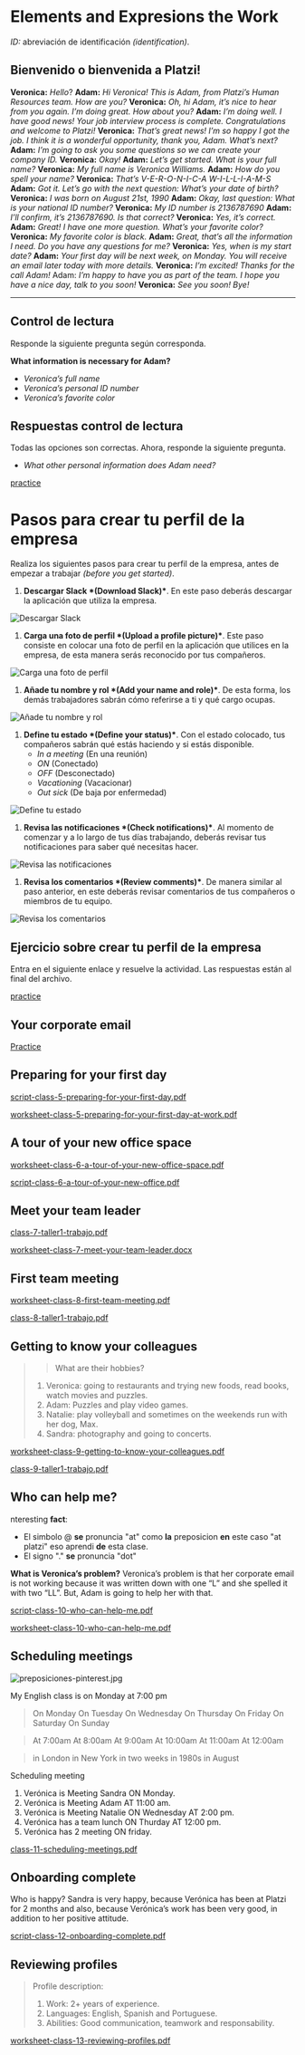 # Elements and Expresions the Work

*ID:* abreviación de identificación *(identification)*.

## Bienvenido o bienvenida a Platzi!

**Veronica:** *Hello*?
**Adam:** *Hi Veronica! This is Adam, from Platzi’s Human Resources team. How are you?*
**Veronica:** *Oh, hi Adam, it’s nice to hear from you again. I’m doing great. How about you?*
**Adam:** *I’m doing well. I have good news! Your job interview process is complete. Congratulations and welcome to Platzi!*
**Veronica:** *That’s great news! I’m so happy I got the job. I think it is a wonderful opportunity, thank you, Adam. What’s next?*
**Adam:** *I’m going to ask you some questions so we can create your company ID.*
**Veronica:** *Okay!*
**Adam:** *Let’s get started. What is your full name?*
**Veronica:** *My full name is Veronica Williams.*
**Adam:** *How do you spell your name?*
**Veronica:** *That’s V-E-R-O-N-I-C-A W-I-L-L-I-A-M-S*
**Adam:** *Got it. Let’s go with the next question: What’s your date of birth?*
**Veronica:** *I was born on August 21st, 1990*
**Adam:** *Okay, last question: What is your national ID number?*
**Veronica:** *My ID number is 2136787690*
**Adam:** *I’ll confirm, it’s 2136787690. Is that correct?*
**Veronica:** *Yes, it’s correct.*
**Adam:** *Great! I have one more question. What’s your favorite color?*
**Veronica:** *My favorite color is black.*
**Adam:** *Great, that’s all the information I need. Do you have any questions for me?*
**Veronica:** *Yes, when is my start date?*
**Adam:** *Your first day will be next week, on Monday. You will receive an email later today with more details.*
**Veronica:** *I’m excited! Thanks for the call Adam!*
Adam: *I’m happy to have you as part of the team. I hope you have a nice day, talk to you soon!*
**Veronica:** *See you soon! Bye!*

------

## Control de lectura

Responde la siguiente pregunta según corresponda.

**What information is necessary for Adam?**

- *Veronica’s full name*
- *Veronica’s personal ID number*
- *Veronica’s favorite color*

## Respuestas control de lectura

Todas las opciones son correctas. Ahora, responde la siguiente pregunta.

- *What other personal information does Adam need?*



[practice](https://static.platzi.com/media/public/uploads/worksheet-class-2-welcome-to-platzi_4c71352e-e48c-4ab7-9969-484393c709e9.pdf)

# Pasos para crear tu perfil de la empresa

Realiza los siguientes pasos para crear tu perfil de la empresa, antes de empezar a trabajar *(before you get started)*.

1. **Descargar Slack \*(Download Slack)\***. En este paso deberás descargar la aplicación que utiliza la empresa.

![Descargar Slack](https://cdn.document360.io/da52b302-22aa-4a71-9908-ba18e68ffee7/Images/Documentation/work_expressions01.png)

1. **Carga una foto de perfil \*(Upload a profile picture)\***. Este paso consiste en colocar una foto de perfil en la aplicación que utilices en la empresa, de esta manera serás reconocido por tus compañeros.

![Carga una foto de perfil](https://cdn.document360.io/da52b302-22aa-4a71-9908-ba18e68ffee7/Images/Documentation/work_expressions02.png)

1. **Añade tu nombre y rol \*(Add your name and role)\***. De esta forma, los demás trabajadores sabrán cómo referirse a ti y qué cargo ocupas.

![Añade tu nombre y rol](https://cdn.document360.io/da52b302-22aa-4a71-9908-ba18e68ffee7/Images/Documentation/work_expressions03.png)

1. **Define tu estado \*(Define your status)\***. Con el estado colocado, tus compañeros sabrán qué estás haciendo y si estás disponible.
   - *In a meeting* (En una reunión)
   - *ON* (Conectado)
   - *OFF* (Desconectado)
   - *Vacationing* (Vacacionar)
   - *Out sick* (De baja por enfermedad)

![Define tu estado](https://cdn.document360.io/da52b302-22aa-4a71-9908-ba18e68ffee7/Images/Documentation/work_expressions04.png)

1. **Revisa las notificaciones \*(Check notifications)\***. Al momento de comenzar y a lo largo de tus días trabajando, deberás revisar tus notificaciones para saber qué necesitas hacer.

![Revisa las notificaciones](https://cdn.document360.io/da52b302-22aa-4a71-9908-ba18e68ffee7/Images/Documentation/work_expressions05.png)

1. **Revisa los comentarios \*(Review comments)\***. De manera similar al paso anterior, en este deberás revisar comentarios de tus compañeros o miembros de tu equipo.

![Revisa los comentarios](https://cdn.document360.io/da52b302-22aa-4a71-9908-ba18e68ffee7/Images/Documentation/work_expressions06.png)

## Ejercicio sobre crear tu perfil de la empresa

Entra en el siguiente enlace y resuelve la actividad. Las respuestas están al final del archivo.

[practice](https://static.platzi.com/media/public/uploads/worksheet-class-3-before-you-get-started_3db20706-c981-4711-8a66-ee3faabd0697.pdf)

## Your corporate email

[Practice](https://static.platzi.com/media/public/uploads/worksheet-class-4-your-corporate-email_635dc2e1-df47-4ca7-a4cd-ab8dfa128186.pdf)

## Preparing for your first day

[script-class-5-preparing-for-your-first-day.pdf](https://static.platzi.com/media/public/uploads/script-class-5-preparing-for-your-first-day_f0096b5c-bd01-423b-8eed-b6cff068d4a4.pdf)

[worksheet-class-5-preparing-for-your-first-day-at-work.pdf](https://static.platzi.com/media/public/uploads/worksheet-class-5-preparing-for-your-first-day-at-work_38c517a0-ff74-4034-bf38-f1e9a39f3bd7.pdf)

## A tour of your new office space

[worksheet-class-6-a-tour-of-your-new-office-space.pdf](https://static.platzi.com/media/public/uploads/worksheet-class-6-a-tour-of-your-new-office-space_1b725b59-c55d-405a-9c50-d75d500d51d4.pdf)

[script-class-6-a-tour-of-your-new-office.pdf](https://static.platzi.com/media/public/uploads/script-class-6-a-tour-of-your-new-office_cbfc6f1d-8c9c-49c1-afd0-8343f14bacf6.pdf)

## Meet your team leader

[class-7-taller1-trabajo.pdf](https://static.platzi.com/media/public/uploads/class-7-taller1-trabajo_a2bf5614-f276-4a48-a106-050e1a01267e.pdf)

[worksheet-class-7-meet-your-team-leader.docx](https://static.platzi.com/media/public/uploads/worksheet-class-7-meet-your-team-leader_6bc8f0ef-352a-46d9-8d51-b9b1f4391ca5.docx)

## First team meeting

[worksheet-class-8-first-team-meeting.pdf](https://static.platzi.com/media/public/uploads/worksheet-class-8-first-team-meeting_dcd0a121-9e02-4d4f-8d12-105bc49658f6.pdf)

[class-8-taller1-trabajo.pdf](https://static.platzi.com/media/public/uploads/class-8-taller1-trabajo_a9c2cbeb-f81b-420a-87bf-592e366a6b44.pdf)

## Getting to know your colleagues

> > What are their hobbies?
>
> 1. Veronica: going to restaurants and trying new foods, read books, watch movies and puzzles.
> 2. Adam: Puzzles and play video games.
> 3. Natalie: play volleyball and sometimes on the weekends run with her dog, Max.
> 4. Sandra: photography and going to concerts.

[worksheet-class-9-getting-to-know-your-colleagues.pdf](https://static.platzi.com/media/public/uploads/worksheet-class-9-getting-to-know-your-colleagues_8aa8657e-e442-4dad-9fca-624d86281cc5.pdf)

[class-9-taller1-trabajo.pdf](https://static.platzi.com/media/public/uploads/class-9-taller1-trabajo_31bfbc7f-0dc2-441b-812f-c732aa29f51c.pdf)

## Who can help me?

nteresting **fact**: 

- El simbolo @ **se** pronuncia "at" como **la** preposicion **en** este caso "at platzi" eso aprendi **de** esta clase. 
- El signo "." **se** pronuncia "dot"

**What is Veronica’s problem?**
Veronica’s problem is that her corporate email is not working because it was written down with one “L” and she spelled it with two “LL”. But, Adam is going to help her with that.

[script-class-10-who-can-help-me.pdf](https://static.platzi.com/media/public/uploads/script-class-10-who-can-help-me_01609749-e3eb-40f8-ba3b-85f5aadd6702.pdf)

[worksheet-class-10-who-can-help-me.pdf](https://static.platzi.com/media/public/uploads/worksheet-class-10-who-can-help-me_ea1c574b-19f2-444f-88d0-a785096e8d8b.pdf)

## Scheduling meetings



![preposiciones-pinterest.jpg](https://static.platzi.com/media/user_upload/preposiciones-pinterest-4f27eead-bd5b-4c71-8c5b-f795622a4e97.jpg)

My English class is on Monday at 7:00 pm

> On Monday
> On Tuesday
> On Wednesday
> On Thursday
> On Friday
> On Saturday
> On Sunday

> At 7:00am
> At 8:00am
> At 9:00am
> At 10:00am
> At 11:00am
> At 12:00am

> in London
> in New York
> in two weeks
> in 1980s
> in August

> 

Scheduling meeting

1. Verónica is Meeting Sandra ON Monday.
2. Verónica is Meeting Adam AT 11:00 am.
3. Verónica is Meeting Natalie ON Wednesday AT 2:00 pm.
4. Verónica has a team lunch ON Thurday AT 12:00 pm.
5. Verónica has 2 meeting ON friday.

[class-11-scheduling-meetings.pdf](https://static.platzi.com/media/public/uploads/class-11-scheduling-meetings_8a7151d8-657b-4677-ae03-9980fd66547b.pdf)

## Onboarding complete

Who is happy?
Sandra is very happy, because Verónica has been at Platzi for 2 months and also, because Verónica’s work has been very good, in addition to her positive attitude.

[script-class-12-onboarding-complete.pdf](https://static.platzi.com/media/public/uploads/script-class-12-onboarding-complete_520f74f7-bb1b-4710-a16e-cf73914b7f32.pdf)

## Reviewing profiles

> Profile description:
>
> 1. Work: 2+ years of experience.
> 2. Languages: English, Spanish and Portuguese.
> 3. Abilities: Good communication, teamwork and responsability.

[worksheet-class-13-reviewing-profiles.pdf](https://static.platzi.com/media/public/uploads/worksheet-class-13-reviewing-profiles_5ba2d378-1948-44de-93c8-15d0c70303ce.pdf)



